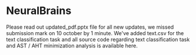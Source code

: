 # NeuralBrains

Please read out updated_pdf.pptx file for all new updates, we missed submission mark on 10 october by 1 minute. We've added text.csv for the text classification task and all source code regarding text classification task and AST / AHT minimization analysis is available here. 
